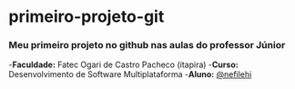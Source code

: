 # primeiro-projeto-git
### Meu primeiro projeto no github nas aulas do professor Júnior

-**Faculdade:** Fatec Ogari de Castro Pacheco (itapira)
-**Curso:** Desenvolvimento de Software Multiplataforma
-**Aluno:** [@nefilehi](https://github.com/nefilehi)
